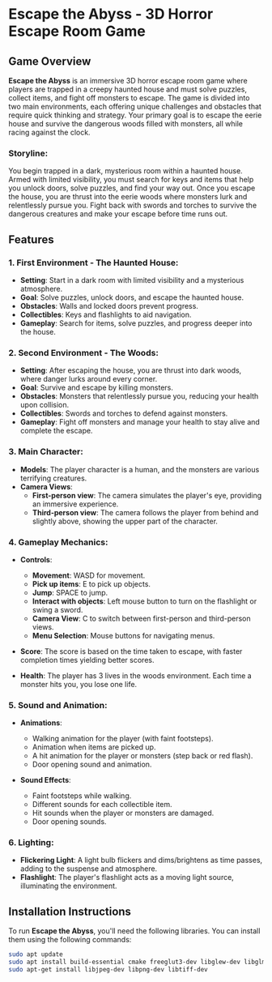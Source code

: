 # Escape the Abyss - 3D Horror Escape Room Game

## Game Overview
**Escape the Abyss** is an immersive 3D horror escape room game where players are trapped in a creepy haunted house and must solve puzzles, collect items, and fight off monsters to escape. The game is divided into two main environments, each offering unique challenges and obstacles that require quick thinking and strategy. Your primary goal is to escape the eerie house and survive the dangerous woods filled with monsters, all while racing against the clock. 

### Storyline:
You begin trapped in a dark, mysterious room within a haunted house. Armed with limited visibility, you must search for keys and items that help you unlock doors, solve puzzles, and find your way out. Once you escape the house, you are thrust into the eerie woods where monsters lurk and relentlessly pursue you. Fight back with swords and torches to survive the dangerous creatures and make your escape before time runs out.

## Features

### 1. **First Environment - The Haunted House**:
- **Setting**: Start in a dark room with limited visibility and a mysterious atmosphere.
- **Goal**: Solve puzzles, unlock doors, and escape the haunted house.
- **Obstacles**: Walls and locked doors prevent progress.
- **Collectibles**: Keys and flashlights to aid navigation.
- **Gameplay**: Search for items, solve puzzles, and progress deeper into the house.

### 2. **Second Environment - The Woods**:
- **Setting**: After escaping the house, you are thrust into dark woods, where danger lurks around every corner.
- **Goal**: Survive and escape by killing monsters.
- **Obstacles**: Monsters that relentlessly pursue you, reducing your health upon collision.
- **Collectibles**: Swords and torches to defend against monsters.
- **Gameplay**: Fight off monsters and manage your health to stay alive and complete the escape.

### 3. **Main Character**:
- **Models**: The player character is a human, and the monsters are various terrifying creatures.
- **Camera Views**:
  - **First-person view**: The camera simulates the player's eye, providing an immersive experience.
  - **Third-person view**: The camera follows the player from behind and slightly above, showing the upper part of the character.
  
### 4. **Gameplay Mechanics**:
- **Controls**:
  - **Movement**: WASD for movement.
  - **Pick up items**: E to pick up objects.
  - **Jump**: SPACE to jump.
  - **Interact with objects**: Left mouse button to turn on the flashlight or swing a sword.
  - **Camera View**: C to switch between first-person and third-person views.
  - **Menu Selection**: Mouse buttons for navigating menus.

- **Score**: The score is based on the time taken to escape, with faster completion times yielding better scores.
- **Health**: The player has 3 lives in the woods environment. Each time a monster hits you, you lose one life.

### 5. **Sound and Animation**:
- **Animations**:
  - Walking animation for the player (with faint footsteps).
  - Animation when items are picked up.
  - A hit animation for the player or monsters (step back or red flash).
  - Door opening sound and animation.
  
- **Sound Effects**:
  - Faint footsteps while walking.
  - Different sounds for each collectible item.
  - Hit sounds when the player or monsters are damaged.
  - Door opening sounds.

### 6. **Lighting**:
- **Flickering Light**: A light bulb flickers and dims/brightens as time passes, adding to the suspense and atmosphere.
- **Flashlight**: The player's flashlight acts as a moving light source, illuminating the environment.

## Installation Instructions
To run **Escape the Abyss**, you'll need the following libraries. You can install them using the following commands:

```bash
sudo apt update
sudo apt install build-essential cmake freeglut3-dev libglew-dev libglm-dev libassimp-dev
sudo apt-get install libjpeg-dev libpng-dev libtiff-dev
